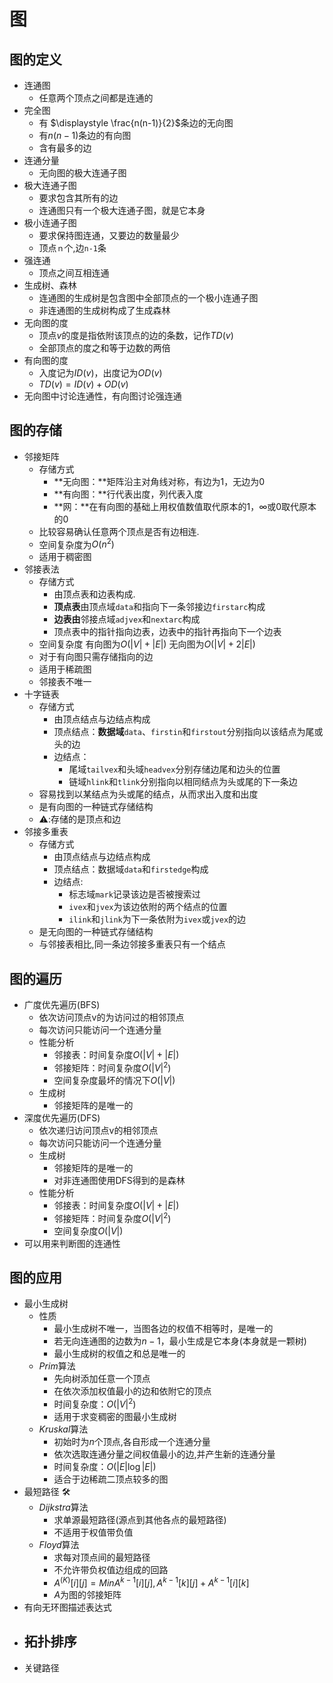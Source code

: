 # 图

## 图的定义

- 连通图
  - 任意两个顶点之间都是连通的
- 完全图
  - 有 $\displaystyle \frac{n(n-1)}{2}$条边的无向图
  - 有$n(n-1)$条边的有向图
  - 含有最多的边
- 连通分量
  - 无向图的极大连通子图
- 极大连通子图
  - 要求包含其所有的边
  - 连通图只有一个极大连通子图，就是它本身
- 极小连通子图
  - 要求保持图连通，又要边的数量最少
  - 顶点`ｎ`个,边`n-1`条
- 强连通
  - 顶点之间互相连通
- 生成树、森林
  - 连通图的生成树是包含图中全部顶点的一个极小连通子图
  - 非连通图的生成树构成了生成森林
- 无向图的度
    - 顶点$v$的度是指依附该顶点的边的条数，记作$TD(v)$
    - 全部顶点的度之和等于边数的两倍
- 有向图的度
  - 入度记为$ID(v)$，出度记为$OD(v)$
  - $TD(v)=ID(v)+OD(v)$
- 无向图中讨论连通性，有向图讨论强连通 

## 图的存储

- 邻接矩阵
  - 存储方式
    - **无向图：**矩阵沿主对角线对称，有边为1，无边为0
    - **有向图：**行代表出度，列代表入度
    - **网：**在有向图的基础上用权值数值取代原本的$1$，$\infty$或$0$取代原本的$0$
  - 比较容易确认任意两个顶点是否有边相连.
  - 空间复杂度为$O(n^2)$
  - 适用于稠密图
- 邻接表法
  - 存储方式
    - 由顶点表和边表构成.
    - **顶点表**由顶点域`data`和指向下一条邻接边`firstarc`构成
    - **边表由**邻接点域`adjvex`和`nextarc`构成
    - 顶点表中的指针指向边表，边表中的指针再指向下一个边表
  - 空间复杂度 有向图为$O(|V|+|E|)$ 无向图为$O(|V|+2|E|)$
  - 对于有向图只需存储指向的边
  - 适用于稀疏图
  - 邻接表不唯一
- 十字链表
  - 存储方式
    - 由顶点结点与边结点构成
    - 顶点结点：**数据域**`data`、`firstin`和`firstout`分别指向以该结点为尾或头的边
    - 边结点：
      - 尾域`tailvex`和头域`headvex`分别存储边尾和边头的位置
      - 链域`hlink`和`tlink`分别指向以相同结点为头或尾的下一条边
  - 容易找到以某结点为头或尾的结点，从而求出入度和出度
  - 是有向图的一种链式存储结构
  - ⚠️:存储的是顶点和边
- 邻接多重表
  - 存储方式
    - 由顶点结点与边结点构成
    - 顶点结点：数据域`data`和`firstedge`构成
    - 边结点:
      - 标志域`mark`记录该边是否被搜索过
      - `ivex`和`jvex`为该边依附的两个结点的位置
      - `ilink`和`jlink`为下一条依附为`ivex`或`jvex`的边
  - 是无向图的一种链式存储结构
  - 与邻接表相比,同一条边邻接多重表只有一个结点

## 图的遍历

- 广度优先遍历(BFS)
  - 依次访问顶点v的为访问过的相邻顶点
  - 每次访问只能访问一个连通分量
  - 性能分析
    - 邻接表：时间复杂度$O(|V|+|E|)$ 
    - 邻接矩阵：时间复杂度$O(|V|^2)$
    - 空间复杂度最坏的情况下$O(|V|)$
  - 生成树
    - 邻接矩阵的是唯一的
- 深度优先遍历(DFS)
  - 依次递归访问顶点v的相邻顶点
  - 每次访问只能访问一个连通分量
  - 生成树
    - 邻接矩阵的是唯一的
    - 对非连通图使用DFS得到的是森林
  - 性能分析
    - 邻接表：时间复杂度$O(|V|+|E|)$
    - 邻接矩阵：时间复杂度$O(|V|^2)$
    - 空间复杂度$O(|V|)$
- 可以用来判断图的连通性

## 图的应用

- 最小生成树
  - 性质
    - 最小生成树不唯一，当图各边的权值不相等时，是唯一的
    - 若无向连通图的边数为$n-1$，最小生成是它本身(本身就是一颗树)
    - 最小生成树的权值之和总是唯一的
  - $Prim$算法
    - 先向树添加任意一个顶点
    - 在依次添加权值最小的边和依附它的顶点
    - 时间复杂度：$O(|V|^2)$
    - 适用于求变稠密的图最小生成树
  - $Kruskal$算法
    - 初始时为$n$个顶点,各自形成一个连通分量
    - 依次选取连通分量之间权值最小的边,并产生新的连通分量
    - 时间复杂度：$O(|E|\log|E|)$
    - 适合于边稀疏二顶点较多的图
- 最短路径 🛠️
  - $Dijkstra$算法
    - 求单源最短路径(源点到其他各点的最短路径)
    - 不适用于权值带负值
  - $Floyd$算法
    - 求每对顶点间的最短路径
    - 不允许带负权值边组成的回路
    - $A^{(K)}[i][j]=Min{A^{k-1}[i][j],A^{k-1}[k][j]+A^{k-1}[i][k]}$
    - $A$为图的邻接矩阵
- 有向无环图描述表达式
- 拓扑排序
  - 
- 关键路径